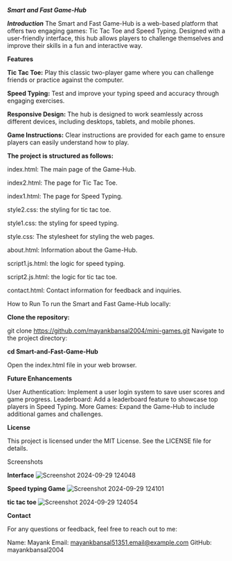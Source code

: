***Smart and Fast Game-Hub***

***Introduction***
The Smart and Fast Game-Hub is a web-based platform that offers two engaging games: Tic Tac Toe and Speed Typing. Designed with a user-friendly interface, this hub allows players to challenge themselves and improve their skills in a fun and interactive way.

**Features**

**Tic Tac Toe:** Play this classic two-player game where you can challenge friends or practice against the computer.

**Speed Typing:** Test and improve your typing speed and accuracy through engaging exercises.

**Responsive Design:** The hub is designed to work seamlessly across different devices, including desktops, tablets, and mobile phones.

**Game Instructions:** Clear instructions are provided for each game to ensure players can easily understand how to play.


**The project is structured as follows:**

index.html: The main page of the Game-Hub.

index2.html: The page for Tic Tac Toe.

index1.html: The page for Speed Typing.

style2.css: the styling for tic tac toe.

style1.css: the styling for speed typing.

style.css: The stylesheet for styling the web pages.

about.html: Information about the Game-Hub.

script1.js.html: the logic for speed typing.

script2.js.html: the logic for tic tac toe.

contact.html: Contact information for feedback and inquiries.

How to Run
To run the Smart and Fast Game-Hub locally:



**Clone the repository:**

git clone https://github.com/mayankbansal2004/mini-games.git
Navigate to the project directory:


**cd Smart-and-Fast-Game-Hub**

Open the index.html file in your web browser.

**Future Enhancements**


User Authentication: Implement a user login system to save user scores and game progress.
Leaderboard: Add a leaderboard feature to showcase top players in Speed Typing.
More Games: Expand the Game-Hub to include additional games and challenges.

**License**


This project is licensed under the MIT License. See the LICENSE file for details.

Screenshots

**Interface**
![Screenshot 2024-09-29 124048](https://github.com/user-attachments/assets/d5e90655-3c65-4306-ac4c-1ff73b1399b9)

**Speed typing Game**
![Screenshot 2024-09-29 124101](https://github.com/user-attachments/assets/abedf904-e5bc-4e46-a270-9330c2527876)

**tic tac toe**
![Screenshot 2024-09-29 124054](https://github.com/user-attachments/assets/a8d7a1fd-4970-49dd-845d-e394c3cafcdf)




**Contact**

For any questions or feedback, feel free to reach out to me:

Name: Mayank
Email: mayankbansal51351.email@example.com
GitHub: mayankbansal2004
